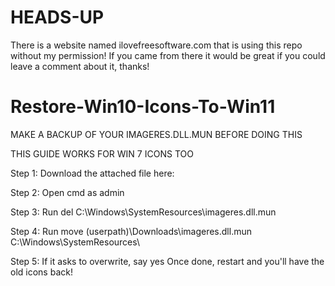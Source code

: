 # HEADS-UP

There is a website named ilovefreesoftware.com that is using this repo without my permission! If you came from there
it would be great if you could leave a comment about it, thanks!

# Restore-Win10-Icons-To-Win11
MAKE A BACKUP OF YOUR IMAGERES.DLL.MUN BEFORE DOING THIS

THIS GUIDE WORKS FOR WIN 7 ICONS TOO

Step 1: Download the attached file here:

Step 2: Open cmd as admin

Step 3: Run del C:\Windows\SystemResources\imageres.dll.mun

Step 4: Run move (userpath)\Downloads\imageres.dll.mun C:\Windows\SystemResources\

Step 5: If it asks to overwrite, say yes
Once done, restart and you'll have the old icons back!
